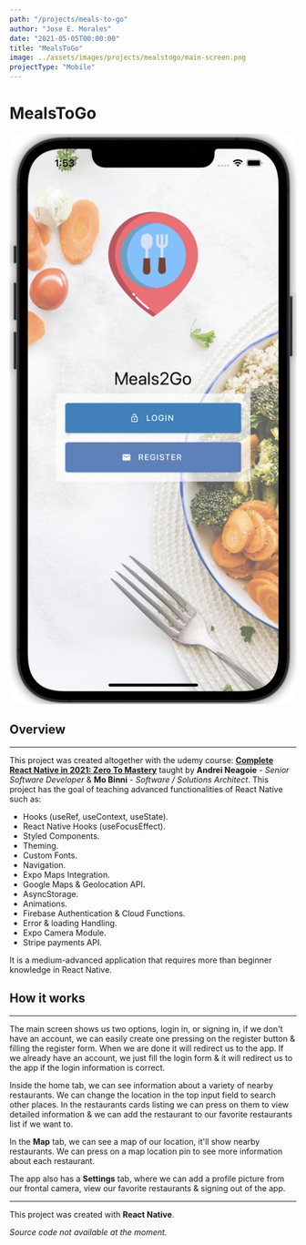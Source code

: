 ```yaml
---
path: "/projects/meals-to-go"
author: "Jose E. Morales"
date: "2021-05-05T00:00:00"
title: "MealsToGo"
image: ../assets/images/projects/mealstogo/main-screen.png
projectType: "Mobile"
---
```


# MealsToGo

![](../assets/images/projects/mealstogo/main-screen.png)

## Overview

---

This project was created altogether with the udemy course: [**Complete React Native in 2021: Zero To Mastery**](https://www.udemy.com/course/complete-react-native-mobile-development-zero-to-mastery-with-hooks/) taught by **Andrei Neagoie** - _Senior Software Developer_ & **Mo Binni** - _Software / Solutions Architect_.
This project has the goal of teaching advanced functionalities of React Native such as:

- Hooks (useRef, useContext, useState).
- React Native Hooks (useFocusEffect).
- Styled Components.
- Theming.
- Custom Fonts.
- Navigation.
- Expo Maps Integration.
- Google Maps & Geolocation API.
- AsyncStorage.
- Animations.
- Firebase Authentication & Cloud Functions.
- Error & loading Handling.
- Expo Camera Module.
- Stripe payments API.

It is a medium-advanced application that requires more than beginner knowledge in React Native.

## How it works

---

The main screen shows us two options, login in, or signing in, if we don't have an account, we can easily create one pressing on the register button & filling the register form. When we are done it will redirect us to the app.
If we already have an account, we just fill the login form & it will redirect us to the app if the login information is correct.

Inside the home tab, we can see information about a variety of nearby restaurants. We can change the location in the top input field to search other places.
In the restaurants cards listing we can press on them to view detailed information & we can add the restaurant to our favorite restaurants list if we want to.

In the **Map** tab, we can see a map of our location, it'll show nearby restaurants. We can press on a map location pin to see more information about each restaurant.

The app also has a **Settings** tab, where we can add a profile picture from our frontal camera, view our favorite restaurants & signing out of the app.

---

This project was created with **React Native**.

_Source code not available at the moment._

